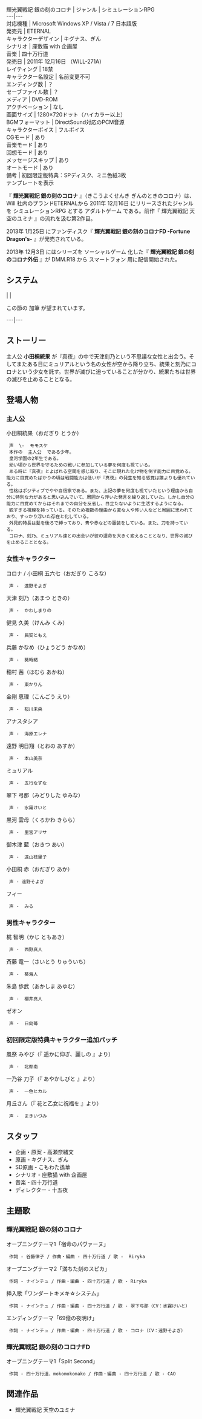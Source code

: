 輝光翼戦記 銀の刻のコロナ  |  ジャンル  |  シミュレーションRPG   
---|---  
対応機種  |  Microsoft Windows  XP  /  Vista  /  7  日本語版   
発売元  |  ETERNAL   
キャラクターデザイン  |  キグナス、ぎん   
シナリオ  |  座敷猫 with 企画屋   
音楽  |  四十万行道   
発売日  |  2011年  12月16日  （WILL-271A）   
レイティング  |  18禁   
キャラクター名設定  |  名前変更不可   
エンディング数  |  ？   
セーブファイル数  |  ？   
メディア  |  DVD-ROM   
アクチベーション  |  なし   
画面サイズ  |  1280×720ドット（ハイカラー以上）   
BGMフォーマット  |  DirectSound対応のPCM音源   
キャラクターボイス  |  フルボイス   
CGモード  |  あり   
音楽モード  |  あり   
回想モード  |  あり   
メッセージスキップ  |  あり   
オートモード  |  あり   
備考  |  初回限定版特典：SPディスク、ミニ色紙3枚   
テンプレートを表示  
  
『 **輝光翼戦記 銀の刻のコロナ** 』（きこうよくせんき ぎんのときのコロナ）は、  Will  社内のブランドETERNALから  2011年
12月16日  にリリースされたジャンルを  シミュレーションRPG  とする  アダルトゲーム  である。前作『  輝光翼戦記 天空のユミナ
』の流れを汲む第2作目。

2013年  1月25日  にファンディスク『 **輝光翼戦記 銀の刻のコロナFD -Fortune Dragon's-** 』が発売されている。

2013年  12月3日  にはシリーズを  ソーシャルゲーム  化した『 **輝光翼戦記 銀の刻のコロナ外伝** 』が  DMM.R18  から
スマートフォン  用に配信開始された。

##  システム  

|  | 

この節の  加筆  が望まれています。  
  
---|---  
  
##  ストーリー  

主人公 **小田桐統果**
が『真夜』の中で天津刻乃という不思議な女性と出会う。そしてまたある日にミュリアルという名の女性が空から降り立ち、統果と刻乃にコロナという少女を託す。世界が滅びに迫っていることが分かり、統果たちは世界の滅びを止めることとなる。

##  登場人物  

###  主人公  

小田桐統果（おだぎり とうか）

     声  \-  モモスケ 
     本作の  主人公  である少年。 
     皇河学園の2年生である。 
     幼い頃から世界を守るための戦いに参加している夢を何度も視ている。 
     ある時に『真夜』とよばれる空間を感じ取り、そこに現れた化け物を倒す能力に目覚める。能力に目覚めたばかりの頃は戦闘能力は低いが『真夜』の発生を知る感覚は誰よりも優れている。 
     性格はポジティブでやや自信家である。また、上記の夢を何度も視ていたという理由から自分に特別な力があると思い込んでいて、周囲から浮いた発言を繰り返していた。しかし自分の能力に目覚めてからはそれまでの自分を反省し、目立たないように生活するようになる。 
     鋭すぎる視線を持っている。そのため複数の理由から変な人や怖い人などと周囲に思われており、すっかり浮いた存在と化している。 
     外見的特長は髪を後ろで縛っており、青や赤などの服装をしている。また、刀を持っている。 
     コロナ、刻乃、ミュリアル達との出会いが彼の運命を大きく変えることとなり、世界の滅びを止めることとなる。 

###  女性キャラクター  

コロナ / 小田桐 五六七（おだぎり ころな）

     声 -  遠野そよぎ 
天津 刻乃（あまつ ときの）

     声 -  かわしまりの 
健見 久美（けんみ くみ）

     声 -  民安ともえ 
兵藤 かなめ（ひょうどう かなめ）

     声 -  葵時緒 
穂村 茜（ほむら あかね）

     声 -  東かりん 
金剛 恵理（こんごう えり）

     声 -  桜川未央 
アナスタシア

     声 -  海原エレナ 
遠野 明日翔（とおの あすか）

     声 -  本山美奈 
ミュリアル

     声 -  五行なずな 
翠下 弓那（みどりした ゆみな）

     声 -  水霧けいと 
黒河 雲母（くろかわ きらら）

     声 -  里宮アリサ 
御木津 藍（おきつ あい）

     声 -  遠山枝里子 
小田桐 赤（おだぎり あか）

     声 - 遠野そよぎ 
フィー

     声 -  みる 

###  男性キャラクター  

梶 智明（かじ ともあき）

     声 -  西野真人 
斉藤 竜一（さいとう りゅういち）

     声 -  葵海人 
朱島 歩武（あかしま あゆむ）

     声 -  櫻井真人 
ゼオン

     声 -  日向苺 

###  初回限定版特典キャラクター追加パッチ  

風祭 みやび（『  遥かに仰ぎ、麗しの  』より）

     声 -  北都南 
一乃谷 刀子（『  あやかしびと  』より）

     声 -  一色ヒカル 
月丘さん（『  花と乙女に祝福を  』より）

     声 -  まきいづみ 

##  スタッフ  

  * 企画・原案 - 高瀬奈緒文 
  * 原画 - キグナス、ぎん 
  * SD原画 - こもわた遙華 
  * シナリオ - 座敷猫 with 企画屋 
  * 音楽 - 四十万行道 
  * ディレクター - 十五夜 

##  主題歌  

###  輝光翼戦記 銀の刻のコロナ  

オープニングテーマ1「宿命のパヴァーヌ」

    

     作詞 - 谷藤律子 / 作曲・編曲 - 四十万行道 / 歌 -  Riryka 

オープニングテーマ2「満ちた刻のスピカ」

    

     作詞 - ナインチュ / 作曲・編曲 - 四十万行道 / 歌 - Riryka 

挿入歌「ワンダートキメキ☆システム」

    

     作詞 - ナインチュ / 作曲・編曲 - 四十万行道 / 歌 - 翠下弓那（CV：水霧けいと） 

エンディングテーマ「69億の夜明け」

    

     作詞 - ナインチュ / 作曲・編曲 - 四十万行道 / 歌 - コロナ（CV：遠野そよぎ） 

###  輝光翼戦記 銀の刻のコロナFD  

オープニングテーマ1「Split Second」

    

     作詞 - 四十万行道、mokomokomako / 作曲・編曲 - 四十万行道 / 歌 - CAO 

##  関連作品  

  * 輝光翼戦記 天空のユミナ 

